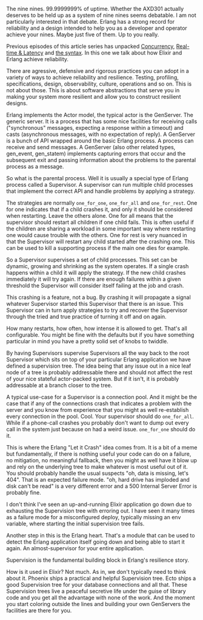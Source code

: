 The nine nines. 99.9999999% of uptime. Whether the AXD301 actually deserves to be held up as a system of nine nines seems debatable. I am not particularly interested in that debate. Erlang has a strong record for reliability and a design intended to help you as a developer and operator achieve your nines. Maybe just five of them. Up to you really.

Previous episodes of this article series has unpacked [Concurrency](/unpacking-elixir-concurrency.html), [Real-time & Latency](/unpacking-elixir-realtime-latency.html) and [the syntax](/unpacking-elixir-syntax.html). In this one we talk about how Elixir and Erlang achieve reliability.

There are agressive, defensive and rigorous practices you can adopt in a variety of ways to achieve reliability and resilience. Testing, profiling, specifications, design, observability, culture, operations and so on. This is not about those. This is about software abstractions that serve you in making your system more resilient and allow you to construct resilient designs.

Erlang implements the Actor model, the typical actor is the GenServer. The generic server. It is a process that has some nice facilities for receiving calls ("synchronous" messages, expecting a response within a timeout) and casts (asynchronous messages, with no expectation of reply). A GenServer is a bunch of API wrapped around the basic Erlang process. A process can receive and send messages. A GenServer (also other related types, gen_event, gen_statem) implements capturing errors that occur and the subsequent exit and passing information about the problems to the parental process as a message.

So what is the parental process. Well it is usually a special type of Erlang process called a Supervisor. A supervisor can run multiple child processes that implement the correct API and handle problems by applying a strategy.

The strategies are normally `one_for_one`, `one_for_all` and `one_for_rest`. One for one indicates that if a child crashes it, and only it should be considered when restarting. Leave the others alone. One for all means that the supervisor should restart all children if one child fails. This is often useful if the children are sharing a workload in some important way where restarting one would cause trouble with the others. One for rest is very nuanced in that the Supervisor will restart any child started after the crashing one. This can be used to kill a supporting process if the main one dies for example.

So a Supervisor supervises a set of child processes. This set can be dynamic, growing and shrinking as the system operates. If a single crash happens within a child it will apply the strategy. If the new child crashes immediately it will try again. If there are enough failures within a given threshold the Supervisor will consider itself failing at the job and crash.

This crashing is a feature, not a bug. By crashing it will propagate a signal whatever Supervisor started this Supervisor that there is an issue. This Supervisor can in turn apply strategies to try and recover the Supervisor through the tried and true practice of turning it off and on again.

How many restarts, how often, how intense it is allowed to get. That's all configurable. You might be fine with the defaults but if you have something particular in mind you have a pretty solid set of knobs to twiddle.

By having Supervisors supervise Supervisors all the way back to the root Supervisor which sits on top of your particular Erlang application we have defined a supervision tree. The idea being that any issue out in a nice leaf node of a tree is probably addressable there and should not affect the rest of your nice stateful actor-packed system. But if it isn't, it is probably addressable at a branch closer to the tree.

A typical use-case for a Supervisor is a connection pool. And it might be the case that if any of the connections crash that indicates a problem with the server and you know from experience that you might as well re-establish every connection in the pool. Cool. Your supervisor should do `one_for_all`. While if a phone-call crashes you probably don't want to dump out every call in the system just because on had a weird issue. `one_for_one` should do it.

This is where the Erlang "Let it Crash" idea comes from. It is a bit of a meme but fundamentally, if there is nothing useful your code can do on a failure, no mitigation, no meaningful fallback, then you might as well have it blow up and rely on the underlying tree to make whatever is most useful out of it. You should probably handle the usual suspects "oh, data is missing, let's 404". That is an expected failure mode. "oh, hard drive has imploded and disk can't be read" is a very different error and a 500 Internal Server Error is probably fine.

I don't think I've seen an up-and-running Elixir application go down due to exhausting the Supervision tree with erroring out. I have seen it many times as a failure mode for a misconfigured deploy, typically missing an env variable, where starting the initial supervision tree fails.

Another step in this is the Erlang heart. That's a module that can be used to detect the Erlang application itself going down and being able to start it again. An almost-supervisor for your entire application.

Supervision is the fundamental building block in Erlang's resilience story.

How is it used in Elixir? Not much. As in, we don't typically need to think about it. Phoenix ships a practical and helpful Supervision tree. Ecto ships a good Supervision tree for your database connections and all that. These Supervision trees live a peaceful secretive life under the guise of library code and you get all the advantage with none of the work. And the moment you start coloring outside the lines and building your own GenServers the facilities are there for you.


